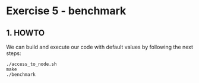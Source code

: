 # Exercise 5 - benchmark

## 1. HOWTO

We can build and execute our code with default values  by following the next
steps:

```
./access_to_node.sh
make
./benchmark
```
